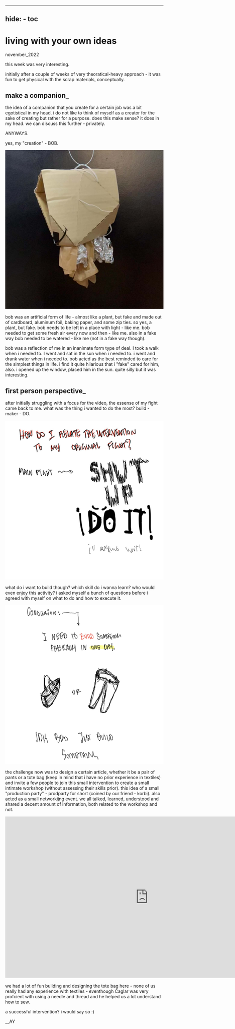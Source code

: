  ---
hide:
    - toc
---

# living with your own ideas
november_2022

this week was very interesting.

initially after a couple of weeks of very theoratical-heavy approach - it was fun to get physical with the scrap materials, conceptually.

## make a companion_

the idea of a companion that you create for a certain job was a bit egotistical in my head. i do not like to think of myself as a creator for the sake of creating but rather for a purpose. does this make sense? it does in my head. we can discuss this further - privately.

ANYWAYS.

yes, my "creation" - BOB.

![](../images/00_Design-Studio/IMG_1579.jpg)

bob was an artificial form of life - almost like a plant, but fake and made out of cardboard, aluminum foil, baking paper, and some zip ties. so yes, a plant, but fake. bob needs to be left in a place with light - like me. bob needed to get some fresh air every now and then - like me. also in a fake way bob needed to be watered - like me (not in a fake way though). 

bob was a reflection of me in an inanimate form type of deal. I took a walk when i needed to. I went and sat in the sun when i needed to. i went and drank water when i needed to. bob acted as the best reminded to care for the simplest things in life. i find it quite hilarious that i "fake" cared for him, also. i opened up the window, placed him in the sun. quite silly but it was interesting.

## first person perspective_

after initially struggling with a focus for the video, the essense of my fight came back to me. what was the thing i wanted to do the most? build - maker - DO.

![](../images/00_Design-Studio/Page1.jpg)

what do i want to build though? which skill do i wanna learn? who would even enjoy this activity? i asked myself a bunch of questions before i agreed with myself on what to do and how to execute it. 

![](../images/00_Design-Studio/Page2.jpg)

the challenge now was to design a certain article, whether it be a pair of pants or a tote bag (keep in mind that i have no prior experience in textiles) and invite a few people to join this small intervention to create a small intimate workshop (without assessing their skills prior). this idea of a small "production party" - prodparty for short (coined by our friend - korbi). also acted as a small networkijng event. we all talked, learned, understood and shared a decent amount of information, both related to the workshop and not. 

<iframe width="910" height="512" src="https://www.youtube.com/embed/cmkV1NR8Gg0" title="221106_Just-Make-Series_001_Tote-Bag" frameborder="0" allow="accelerometer; autoplay; clipboard-write; encrypted-media; gyroscope; picture-in-picture" allowfullscreen></iframe>

we had a lot of fun building and designing the tote bag here - none of us really had any experience with textiles - eventhough Caglar was very profcient with using a needle and thread and he helped us a lot understand how to sew.

a successful intervention? i would say so :)

__AY